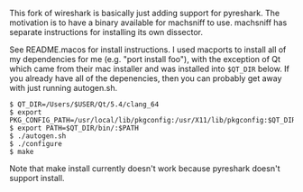 This fork of wireshark is basically just adding support for pyreshark.  The
motivation is to have a binary available for machsniff to use.  machsniff has
separate instructions for installing its own dissector.

See README.macos for install instructions.  I used macports to install all of
my dependencies for me (e.g. "port install foo"), with the exception of Qt which
came from their mac installer and was installed into `$QT_DIR` below.  If you already
have all of the depenencies, then you can probably get away with just running
autogen.sh.

```
$ QT_DIR=/Users/$USER/Qt/5.4/clang_64
$ export PKG_CONFIG_PATH=/usr/local/lib/pkgconfig:/usr/X11/lib/pkgconfig:$QT_DIR/lib/pkgconfig
$ export PATH=$QT_DIR/bin/:$PATH
$ ./autogen.sh
$ ./configure
$ make
```

Note that make install currently doesn't work because pyreshark doesn't support
install.

